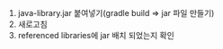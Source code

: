 1. java-library.jar 붙여넣기(gradle build => jar 파일 만들기)
2. 새로고침
3. referenced libraries에 jar 배치 되었는지 확인